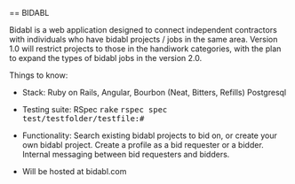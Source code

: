 == BIDABL

Bidabl is a web application designed to connect independent contractors with individuals who have bidabl projects / jobs in the same area. Version 1.0 will restrict projects to those in the handiwork categories, with the plan to expand the types of bidabl jobs in the version 2.0.

Things to know:

* Stack: Ruby on Rails, Angular, Bourbon (Neat, Bitters, Refills) Postgresql

* Testing suite: RSpec
<tt>rake</tt>
<tt>rspec spec test/testfolder/testfile:#</tt>

* Functionality: Search existing bidabl projects to bid on, or create your own bidabl project. Create a profile as a bid requester or a bidder. Internal messaging between bid requesters and bidders.

* Will be hosted at bidabl.com